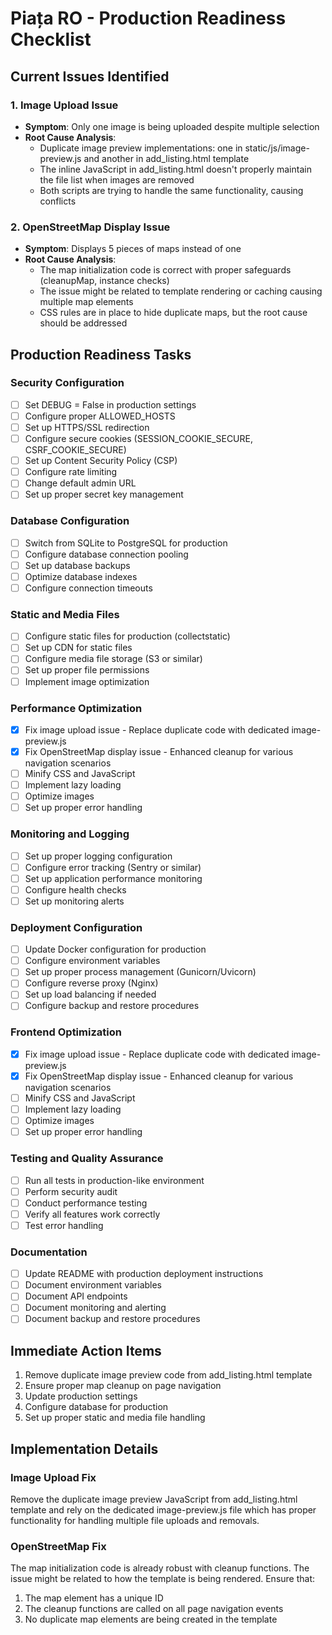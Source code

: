 

# Piața RO - Production Readiness Checklist

## Current Issues Identified

### 1. Image Upload Issue
- **Symptom**: Only one image is being uploaded despite multiple selection
- **Root Cause Analysis**:
  - Duplicate image preview implementations: one in static/js/image-preview.js and another in add_listing.html template
  - The inline JavaScript in add_listing.html doesn't properly maintain the file list when images are removed
  - Both scripts are trying to handle the same functionality, causing conflicts

### 2. OpenStreetMap Display Issue
- **Symptom**: Displays 5 pieces of maps instead of one
- **Root Cause Analysis**:
  - The map initialization code is correct with proper safeguards (cleanupMap, instance checks)
  - The issue might be related to template rendering or caching causing multiple map elements
  - CSS rules are in place to hide duplicate maps, but the root cause should be addressed

## Production Readiness Tasks

### Security Configuration
- [ ] Set DEBUG = False in production settings
- [ ] Configure proper ALLOWED_HOSTS
- [ ] Set up HTTPS/SSL redirection
- [ ] Configure secure cookies (SESSION_COOKIE_SECURE, CSRF_COOKIE_SECURE)
- [ ] Set up Content Security Policy (CSP)
- [ ] Configure rate limiting
- [ ] Change default admin URL
- [ ] Set up proper secret key management

### Database Configuration
- [ ] Switch from SQLite to PostgreSQL for production
- [ ] Configure database connection pooling
- [ ] Set up database backups
- [ ] Optimize database indexes
- [ ] Configure connection timeouts

### Static and Media Files
- [ ] Configure static files for production (collectstatic)
- [ ] Set up CDN for static files
- [ ] Configure media file storage (S3 or similar)
- [ ] Set up proper file permissions
- [ ] Implement image optimization

### Performance Optimization
- [x] Fix image upload issue - Replace duplicate code with dedicated image-preview.js
- [x] Fix OpenStreetMap display issue - Enhanced cleanup for various navigation scenarios
- [ ] Minify CSS and JavaScript
- [ ] Implement lazy loading
- [ ] Optimize images
- [ ] Set up proper error handling

### Monitoring and Logging
- [ ] Set up proper logging configuration
- [ ] Configure error tracking (Sentry or similar)
- [ ] Set up application performance monitoring
- [ ] Configure health checks
- [ ] Set up monitoring alerts

### Deployment Configuration
- [ ] Update Docker configuration for production
- [ ] Configure environment variables
- [ ] Set up proper process management (Gunicorn/Uvicorn)
- [ ] Configure reverse proxy (Nginx)
- [ ] Set up load balancing if needed
- [ ] Configure backup and restore procedures

### Frontend Optimization
- [x] Fix image upload issue - Replace duplicate code with dedicated image-preview.js
- [x] Fix OpenStreetMap display issue - Enhanced cleanup for various navigation scenarios
- [ ] Minify CSS and JavaScript
- [ ] Implement lazy loading
- [ ] Optimize images
- [ ] Set up proper error handling

### Testing and Quality Assurance
- [ ] Run all tests in production-like environment
- [ ] Perform security audit
- [ ] Conduct performance testing
- [ ] Verify all features work correctly
- [ ] Test error handling

### Documentation
- [ ] Update README with production deployment instructions
- [ ] Document environment variables
- [ ] Document API endpoints
- [ ] Document monitoring and alerting
- [ ] Document backup and restore procedures

## Immediate Action Items

1. Remove duplicate image preview code from add_listing.html template
2. Ensure proper map cleanup on page navigation
3. Update production settings
4. Configure database for production
5. Set up proper static and media file handling

## Implementation Details

### Image Upload Fix
Remove the duplicate image preview JavaScript from add_listing.html template and rely on the dedicated image-preview.js file which has proper functionality for handling multiple file uploads and removals.

### OpenStreetMap Fix
The map initialization code is already robust with cleanup functions. The issue might be related to how the template is being rendered. Ensure that:
1. The map element has a unique ID
2. The cleanup functions are called on all page navigation events
3. No duplicate map elements are being created in the template

